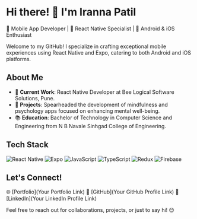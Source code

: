 # Hi there! 👋 I'm Iranna Patil

📱 Mobile App Developer | 🚀 React Native Specialist | 📱 Android & iOS Enthusiast

Welcome to my GitHub! I specialize in crafting exceptional mobile experiences using React Native and Expo, catering to both Android and iOS platforms.

## About Me

- 💼 **Current Work**: React Native Developer at Bee Logical Software Solutions, Pune.
- 🚀 **Projects**: Spearheaded the development of mindfulness and psychology apps focused on enhancing mental well-being.
- 📚 **Education**: Bachelor of Technology in Computer Science and Engineering from N B Navale Sinhgad College of Engineering.

## Tech Stack

![React Native](tech_icons/react_native.png) ![Expo](tech_icons/expo.png) ![JavaScript](tech_icons/javascript.png) ![TypeScript](tech_icons/typescript.png) ![Redux](tech_icons/redux.png) ![Firebase](tech_icons/firebase.png)

## Let's Connect!

🌐 [Portfolio](Your Portfolio Link)
🔗 [GitHub](Your GitHub Profile Link)
💼 [LinkedIn](Your LinkedIn Profile Link)

Feel free to reach out for collaborations, projects, or just to say hi! 😊
